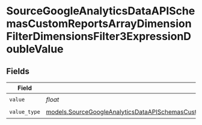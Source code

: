 # SourceGoogleAnalyticsDataAPISchemasCustomReportsArrayDimensionFilterDimensionsFilter3ExpressionDoubleValue


## Fields

| Field                                                                                                                                                                                                                                                            | Type                                                                                                                                                                                                                                                             | Required                                                                                                                                                                                                                                                         | Description                                                                                                                                                                                                                                                      |
| ---------------------------------------------------------------------------------------------------------------------------------------------------------------------------------------------------------------------------------------------------------------- | ---------------------------------------------------------------------------------------------------------------------------------------------------------------------------------------------------------------------------------------------------------------- | ---------------------------------------------------------------------------------------------------------------------------------------------------------------------------------------------------------------------------------------------------------------- | ---------------------------------------------------------------------------------------------------------------------------------------------------------------------------------------------------------------------------------------------------------------- |
| `value`                                                                                                                                                                                                                                                          | *float*                                                                                                                                                                                                                                                          | :heavy_check_mark:                                                                                                                                                                                                                                               | N/A                                                                                                                                                                                                                                                              |
| `value_type`                                                                                                                                                                                                                                                     | [models.SourceGoogleAnalyticsDataAPISchemasCustomReportsArrayDimensionFilterDimensionsFilter3ExpressionFilterFilterValueType](../models/sourcegoogleanalyticsdataapischemascustomreportsarraydimensionfilterdimensionsfilter3expressionfilterfiltervaluetype.md) | :heavy_check_mark:                                                                                                                                                                                                                                               | N/A                                                                                                                                                                                                                                                              |
